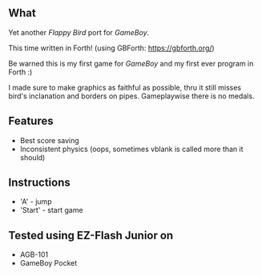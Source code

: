 
## What

Yet another *Flappy Bird* port for *GameBoy*.

This time written in Forth!
(using GBForth: https://gbforth.org/)

Be warned this is my first game for *GameBoy* and my first ever program in Forth :)


I made sure to make graphics as faithful as possible, thru it still misses bird's inclanation and borders on pipes.
Gameplaywise there is no medals.


## Features

- Best score saving
- Inconsistent physics (oops, sometimes vblank is called more than it should)


## Instructions

- 'A' - jump
- 'Start' - start game


## Tested using EZ-Flash Junior on

- AGB-101
- GameBoy Pocket

